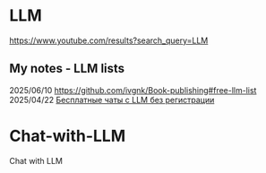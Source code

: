 # LLM        
https://www.youtube.com/results?search_query=LLM        

## My notes - LLM lists              
2025/06/10 https://github.com/ivgnk/Book-publishing#free-llm-list                      
2025/04/22 [Бесплатные чаты с LLM без регистрации](https://github.com/ivgnk/DS-ML-DL-AI/blob/master/README.md#%D0%B1%D0%B5%D1%81%D0%BF%D0%BB%D0%B0%D1%82%D0%BD%D1%8B%D0%B5-%D1%87%D0%B0%D1%82%D1%8B-%D1%81-llm-%D0%B1%D0%B5%D0%B7-%D1%80%D0%B5%D0%B3%D0%B8%D1%81%D1%82%D1%80%D0%B0%D1%86%D0%B8%D0%B8)         


# Chat-with-LLM     
Chat with LLM

